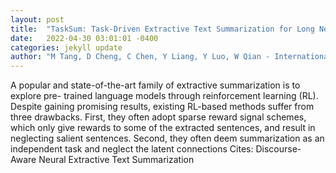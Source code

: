 ```yaml
---
layout: post
title:  "TaskSum: Task-Driven Extractive Text Summarization for Long News Documents Based on Reinforcement Learning"
date:   2022-04-30 03:01:01 -0400
categories: jekyll update
author: "M Tang, D Cheng, C Chen, Y Liang, Y Luo, W Qian - International Conference on , 2022"
---
```

A popular and state-of-the-art family of extractive summarization is to explore pre- trained language models through reinforcement learning (RL). Despite gaining promising results, existing RL-based methods suffer from three drawbacks. First, they often adopt sparse reward signal schemes, which only give rewards to some of the extracted sentences, and result in neglecting salient sentences. Second, they often deem summarization as an independent task and neglect the latent connections Cites: Discourse-Aware Neural Extractive Text Summarization